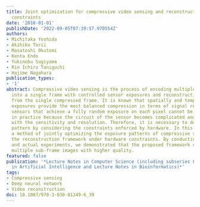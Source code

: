 ```yaml
---
title: Joint optimization for compressive video sensing and reconstruction under hardware
  constraints
date: '2018-01-01'
publishDate: '2022-09-05T07:39:57.970554Z'
authors:
- Michitaka Yoshida
- Akihiko Torii
- Masatoshi Okutomi
- Kenta Endo
- Yukinobu Sugiyama
- Rin Ichiro Taniguchi
- Hajime Nagahara
publication_types:
- '1'
abstract: Compressive video sensing is the process of encoding multiple sub-frames
  into a single frame with controlled sensor exposures and reconstructing the sub-frames
  from the single compressed frame. It is known that spatially and temporally random
  exposures provide the most balanced compression in terms of signal recovery. However,
  sensors that achieve a fully random exposure on each pixel cannot be easily realized
  in practice because the circuit of the sensor becomes complicated and incompatible
  with the sensitivity and resolution. Therefore, it is necessary to design an exposure
  pattern by considering the constraints enforced by hardware. In this paper, we propose
  a method of jointly optimizing the exposure patterns of compressive sensing and
  the reconstruction framework under hardware constraints. By conducting a simulation
  and actual experiments, we demonstrated that the proposed framework can reconstruct
  multiple sub-frame images with higher quality.
featured: false
publication: '*Lecture Notes in Computer Science (including subseries Lecture Notes
  in Artificial Intelligence and Lecture Notes in Bioinformatics)*'
tags:
- Compressive sensing
- Deep neural network
- Video reconstruction
doi: 10.1007/978-3-030-01249-6_39
---
```


